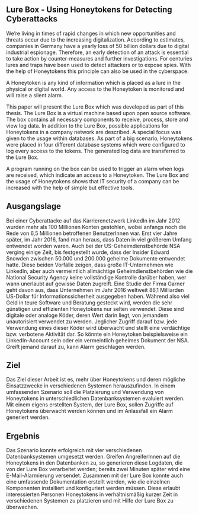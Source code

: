 ## Lure Box - Using Honeytokens for Detecting Cyberattacks
We’re living in times of rapid changes in which new opportunities and threats occur due to the increasing digitalization. According to estimates, companies in Germany have a yearly loss of 50 billion dollars due to digital industrial espionage. Therefore, an early detection of an attack is essential to take action by counter-measures and further investigations. For centuries lures and traps have been used to detect attackers or to expose spies. With the help of Honeytokens this principle can also be used in the cyberspace. 

A Honeytoken is any kind of information which is placed as a lure in the physical or digital world. Any access to the Honeytoken is monitored and will raise a silent alarm.

This paper will present the Lure Box which was developed as part of this thesis. The Lure Box is a virtual machine based upon open source software. The box contains all necessary components to receive, process, store and view log data. In addition to the Lure Box, possible applications for Honeytokens in a company network are described. A special focus was given to the usage within databases. As part of a big scenario, Honeytokens were placed in four different database systems which were configured to log every access to the tokens. The generated log data are transferred to the Lure Box. 

A program running on the box can be used to trigger an alarm when logs are received, which indicate an access to a Honeytoken. The Lure Box and the usage of Honeytokens shows that IT security of a company can be increased with the help of simple but effective tools.


## Ausgangslage
Bei einer Cyberattacke auf das Karrierenetzwerk LinkedIn im Jahr 2012 wurden mehr als 100 Millionen Konten gestohlen, wobei anfangs noch die Rede von 6,5 Millionen betroffenen BenutzerInnen war. Erst vier Jahre später, im Jahr 2016, fand man heraus, dass Daten in viel größerem Umfang entwendet worden waren. Auch bei der US-Geheimdienstbehörde NSA verging einige Zeit, bis festgestellt wurde, dass der Insider Edward Snowden zwischen 50.000 und 200.000 geheime Dokumente entwendet hatte. Diese beiden Vorfälle zeigen, dass große IT-Unternehmen wie LinkedIn, aber auch vermeintlich allmächtige Geheimdienstbehörden wie die National Security Agency keine vollständige Kontrolle darüber haben, wer wann unerlaubt auf gewisse Daten zugreift. Eine Studie der Firma Garner geht davon aus, dass Unternehmen im Jahr 2016 weltweit 86,1 Milliarden US-Dollar für Informationssicherheit ausgegeben haben. Während also viel Geld in teure Software und Beratung gesteckt wird, werden die sehr günstigen und effizienten Honeytokens nur selten verwendet. Diese sind digitale oder analoge Köder, deren Wert darin liegt, von jemandem unautorisiert verwendet zu werden. Jeglicher Zugriff darauf bzw. jede Verwendung eines dieser Köder wird überwacht und stellt eine verdächtige bzw. verbotene Aktivität dar. So könnte ein Honeytoken beispielsweise ein LinkedIn-Account sein oder ein vermeintlich geheimes Dokument der NSA. Greift jemand darauf zu, kann Alarm geschlagen werden.

## Ziel 
Das Ziel dieser Arbeit ist es, mehr über Honeytokens und deren mögliche Einsatzzwecke in verschiedenen Systemen herauszufinden. In einem umfassenden Szenario soll die Platzierung und Verwendung von Honeytokens in unterschiedlichen Datenbanksystemen evaluiert werden. Mit einem eigens erstellten System, der Lure Box, sollen Zugriffe auf Honeytokens überwacht werden können und im Anlassfall ein Alarm generiert werden. 

## Ergebnis
Das Szenario konnte erfolgreich mit vier verschiedenen Datenbanksystemen umgesetzt werden. Greifen AngreiferInnen auf die Honeytokens in den Datenbanken zu, so generieren diese Logdaten, die von der Lure Box verarbeitet werden; bereits zwei Minuten später wird eine E-Mail-Alarmierung versendet. Zusammen mit der Lure Box konnte auch eine umfassende Dokumentation erstellt werden, wie die einzelnen Komponenten installiert und konfiguriert werden müssen. Diese erlaubt interessierten Personen Honeytokens in verhältnismäßig kurzer Zeit in verschiedenen Systemen zu platzieren und mit Hilfe der Lure Box zu überwachen. 
